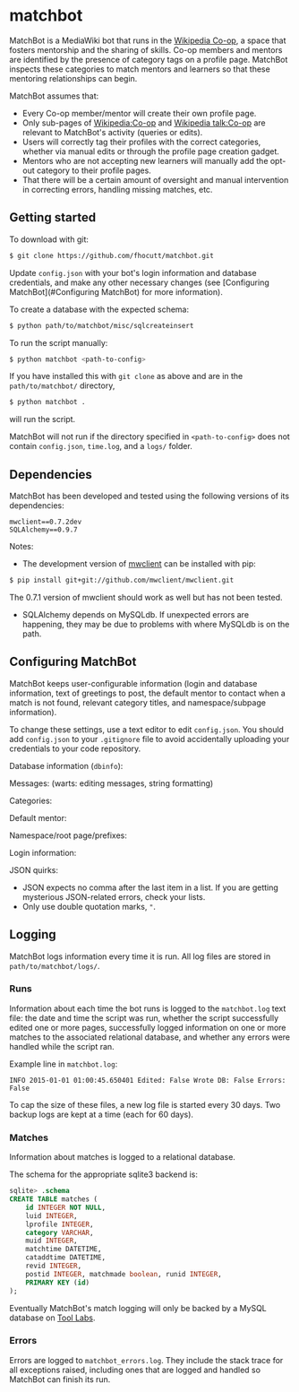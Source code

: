 matchbot
========

MatchBot is a MediaWiki bot that runs in the
[Wikipedia Co-op](https://en.wikipedia.org/Wikipedia:Co-op), a space that fosters
mentorship and the sharing of skills. Co-op members and mentors are identified
by the presence of category tags on a profile page. MatchBot inspects these
categories to match mentors and learners so that these mentoring relationships
can begin.

MatchBot assumes that:

* Every Co-op member/mentor will create their own profile page.
* Only sub-pages of [Wikipedia:Co-op](https://en.wikipedia.org/Wikipedia:Co-op)
  and [Wikipedia talk:Co-op](https://en.wikipedia.org/Wikipedia_talk:Co-op) are
  relevant to MatchBot's activity (queries or edits).
* Users will correctly tag their profiles with the correct categories, whether
  via manual edits or through the profile page creation gadget.
* Mentors who are not accepting new learners will manually add the opt-out
  category to their profile pages.
* That there will be a certain amount of oversight and manual intervention
  in correcting errors, handling missing matches, etc.

## Getting started

To download with git:
```bash
$ git clone https://github.com/fhocutt/matchbot.git
```

Update `config.json` with your bot's login information and database
credentials, and make any other necessary changes (see 
[Configuring MatchBot](#Configuring MatchBot) for more information).

To create a database with the expected schema:
```bash
$ python path/to/matchbot/misc/sqlcreateinsert
```

To run the script manually:
```bash
$ python matchbot <path-to-config>
```

If you have installed this with `git clone` as above and are in the
`path/to/matchbot/` directory,
```bash
$ python matchbot .
```
will run the script.

MatchBot will not run if the directory specified in `<path-to-config>` does not
contain `config.json`, `time.log`, and a `logs/` folder.

## Dependencies

MatchBot has been developed and tested using the following versions of its
dependencies:
```
mwclient==0.7.2dev
SQLAlchemy==0.9.7
```

Notes:

* The development version of [mwclient](https://github.com/mwclient/mwclient)
  can be installed with pip:
```bash
$ pip install git+git://github.com/mwclient/mwclient.git
```
  The 0.7.1 version of mwclient should work as well but has not been tested.
* SQLAlchemy depends on MySQLdb. If unexpected errors are happening, they may
  be due to problems with where MySQLdb is on the path.

## Configuring MatchBot

MatchBot keeps user-configurable information (login and database information,
text of greetings to post, the default mentor to contact when a match is not
found, relevant category titles, and namespace/subpage information).

To change these settings, use a text editor to edit `config.json`. You should
add `config.json` to your `.gitignore` file to avoid accidentally uploading
your credentials to your code repository.

Database information (`dbinfo`):

Messages: 
(warts: editing messages, string formatting)

Categories:

Default mentor:

Namespace/root page/prefixes:

Login information:

JSON quirks:

* JSON expects no comma after the last item in a list. If you are getting
  mysterious JSON-related errors, check your lists.
* Only use double quotation marks, `"`.

## Logging
MatchBot logs information every time it is run. All log files are stored in
`path/to/matchbot/logs/`.

### Runs

Information about each time the bot runs is logged to the `matchbot.log` text
file: the date and time the script was run, whether the script successfully
edited one or more pages, successfully logged information on one or more
matches to the associated relational database, and whether any errors were
handled while the script ran.

Example line in `matchbot.log`:
```
INFO 2015-01-01 01:00:45.650401 Edited: False Wrote DB: False Errors: False
```
To cap the size of these files, a new log file is started every 30 days. Two
backup logs are kept at a time (each for 60 days).

### Matches

Information about matches is logged to a relational database. 

The schema for the appropriate sqlite3 backend is:
```sql
sqlite> .schema
CREATE TABLE matches (
    id INTEGER NOT NULL, 
    luid INTEGER, 
    lprofile INTEGER, 
    category VARCHAR, 
    muid INTEGER, 
    matchtime DATETIME, 
    cataddtime DATETIME, 
    revid INTEGER, 
    postid INTEGER, matchmade boolean, runid INTEGER, 
    PRIMARY KEY (id)
);
```
Eventually MatchBot's match logging will only be backed by a MySQL database
on [Tool Labs](https://wikitech.wikimedia.org/wiki/Help:Tool_Labs).

### Errors

Errors are logged to `matchbot_errors.log`. They include the stack trace for
all exceptions raised, including ones that are logged and handled so MatchBot
can finish its run.
